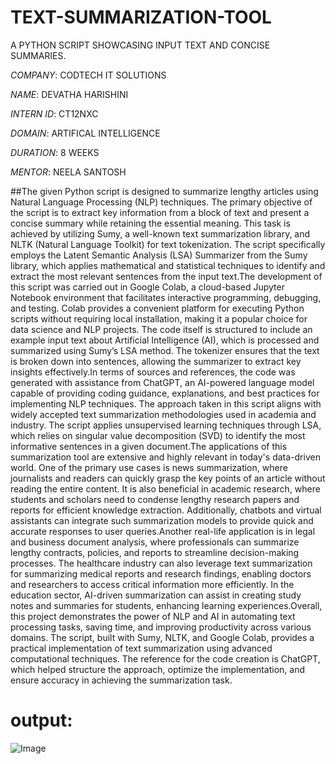 # TEXT-SUMMARIZATION-TOOL

A PYTHON SCRIPT SHOWCASING INPUT TEXT AND CONCISE SUMMARIES.

*COMPANY*: CODTECH IT SOLUTIONS

*NAME*: DEVATHA HARISHINI

*INTERN ID*: CT12NXC

*DOMAIN*: ARTIFICAL INTELLIGENCE

*DURATION*: 8 WEEKS

*MENTOR*: NEELA SANTOSH

##The given Python script is designed to summarize lengthy articles using Natural Language Processing (NLP) techniques. The primary objective of the script is to extract key information from a block of text and present a concise summary while retaining the essential meaning. This task is achieved by utilizing Sumy, a well-known text summarization library, and NLTK (Natural Language Toolkit) for text tokenization. The script specifically employs the Latent Semantic Analysis (LSA) Summarizer from the Sumy library, which applies mathematical and statistical techniques to identify and extract the most relevant sentences from the input text.The development of this script was carried out in Google Colab, a cloud-based Jupyter Notebook environment that facilitates interactive programming, debugging, and testing. Colab provides a convenient platform for executing Python scripts without requiring local installation, making it a popular choice for data science and NLP projects. The code itself is structured to include an example input text about Artificial Intelligence (AI), which is processed and summarized using Sumy’s LSA method. The tokenizer ensures that the text is broken down into sentences, allowing the summarizer to extract key insights effectively.In terms of sources and references, the code was generated with assistance from ChatGPT, an AI-powered language model capable of providing coding guidance, explanations, and best practices for implementing NLP techniques. The approach taken in this script aligns with widely accepted text summarization methodologies used in academia and industry. The script applies unsupervised learning techniques through LSA, which relies on singular value decomposition (SVD) to identify the most informative sentences in a given document.The applications of this summarization tool are extensive and highly relevant in today's data-driven world. One of the primary use cases is news summarization, where journalists and readers can quickly grasp the key points of an article without reading the entire content. It is also beneficial in academic research, where students and scholars need to condense lengthy research papers and reports for efficient knowledge extraction. Additionally, chatbots and virtual assistants can integrate such summarization models to provide quick and accurate responses to user queries.Another real-life application is in legal and business document analysis, where professionals can summarize lengthy contracts, policies, and reports to streamline decision-making processes. The healthcare industry can also leverage text summarization for summarizing medical reports and research findings, enabling doctors and researchers to access critical information more efficiently. In the education sector, AI-driven summarization can assist in creating study notes and summaries for students, enhancing learning experiences.Overall, this project demonstrates the power of NLP and AI in automating text processing tasks, saving time, and improving productivity across various domains. The script, built with Sumy, NLTK, and Google Colab, provides a practical implementation of text summarization using advanced computational techniques. The reference for the code creation is ChatGPT, which helped structure the approach, optimize the implementation, and ensure accuracy in achieving the summarization task.

# output:

![Image](https://github.com/user-attachments/assets/6b651e90-0a23-47d0-9525-8d4fcafe077c)
